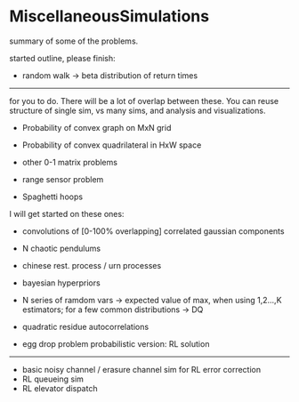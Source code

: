 # MiscellaneousSimulations




summary of some of the problems.




started outline, please finish:

- random walk -> beta distribution of return times


------------------------------------------------------------

for you to do. There will be a lot of overlap between these. You can reuse structure of single sim, vs many sims, and analysis and visualizations.

- Probability of convex graph on MxN grid

- Probability of convex quadrilateral in HxW space

- other 0-1 matrix problems

- range sensor problem




- Spaghetti hoops



I will get started on these ones:

- convolutions of [0-100% overlapping] correlated gaussian components

- N chaotic pendulums

- chinese rest. process / urn processes

- bayesian hyperpriors

- N series of ramdom vars -> expected value of max, when using 1,2...,K estimators; for a few common distributions -> DQ

- quadratic residue autocorrelations

- egg drop problem probabilistic version: RL solution




--------------------------------------------------------
- basic noisy channel / erasure channel sim for RL error correction
- RL queueing sim
- RL elevator dispatch